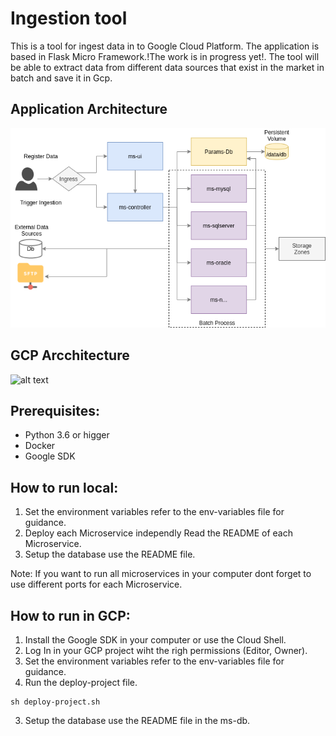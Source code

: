 # Ingestion tool

This is a tool for ingest data in to Google Cloud Platform. The application is based in Flask Micro Framework.!The work is in progress yet!.
The tool will be able to extract data from different data sources that exist in the market in batch and save it in Gcp.

## Application Architecture

![alt text](https://github.com/jonathinsm/ingestion-tool/blob/master/img/ingestion-tool-App-Arch.png?raw=true)

## GCP Arcchitecture

![alt text](https://github.com/jonathinsm/ingestion-tool/blob/master/img/ingestion-tool-Gcp-Arch.jpg?raw=true)

## Prerequisites:
* Python 3.6 or higger
* Docker
* Google SDK

## How to run local:
1. Set the environment variables refer to the env-variables file for guidance.
2. Deploy each Microservice independly Read the README of each Microservice.
3. Setup the database use the README file.

Note: If you want to run all microservices in your computer dont forget to use different ports for each Microservice.

## How to run in GCP:
1. Install the Google SDK in your computer or use the Cloud Shell.
2. Log In in your GCP project wiht the righ permissions (Editor, Owner).
1. Set the environment variables refer to the env-variables file for guidance.
2. Run the deploy-project file.
```
sh deploy-project.sh
```
3. Setup the database use the README file in the ms-db.
